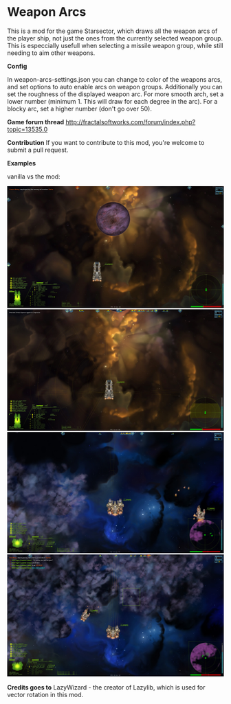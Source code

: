 # Weapon Arcs

This is a mod for the game Starsector, which draws all the weapon arcs of the player ship, not just the ones from the currently selected weapon group. This is especcially usefull when selecting a missile weapon group, while still needing to aim other weapons.

**Config**

In weapon-arcs-settings.json you can change to color of the weapons arcs, and set options to auto enable arcs on weapon groups.
Additionally you can set the roughness of the displayed weapon arc. For more smooth arch, set a lower number (minimum 1. This will draw for each degree in the arc). For a blocky arc, set a higher number (don't go over 50).

**Game forum thread**
http://fractalsoftworks.com/forum/index.php?topic=13535.0

**Contribution**
If you want to contribute to this mod, you're welcome to submit a pull request.

**Examples**

vanilla vs the mod:

![alt text](ConquestVanilla.jpg)
![alt text](Conquest.jpg)
![alt text](DominatorVanilla.jpg)
![alt text](Dominator.jpg)

**Credits goes to**
LazyWizard - the creator of Lazylib, which is used for vector rotation in this mod.
